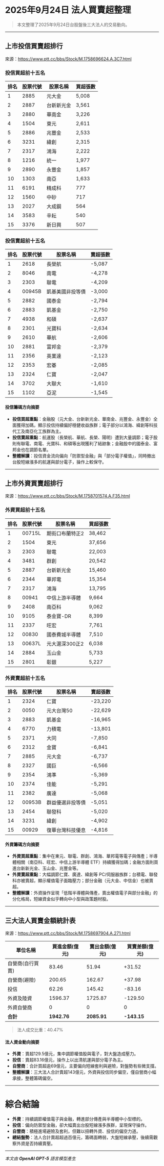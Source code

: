 # 2025年9月24日 法人買賣超整理

> 本文整理了2025年9月24日台股盤後三大法人的交易動向。

---

## 上市投信買賣超排行
來源：<https://www.ptt.cc/bbs/Stock/M.1758696624.A.3C7.html>

### 投信買超前十五名
| 排名 | 股票代號 | 股票名稱   | 買超張數 |
|------|----------|------------|----------|
| 1    | 2885     | 元大金     | 5,008    |
| 2    | 2887     | 台新新光金     | 3,561    |
| 3    | 2880     | 華南金     | 3,226    |
| 4    | 1504     | 東元       | 2,611    |
| 5    | 2886     | 兆豐金     | 2,533    |
| 6    | 3231     | 緯創       | 2,315    |
| 7    | 2317     | 鴻海       | 2,222    |
| 8    | 1216     | 統一       | 1,977    |
| 9    | 2890     | 永豐金     | 1,857    |
| 10   | 1303     | 南亞       | 1,633    |
| 11   | 6191     | 精成科     | 777      |
| 12   | 1560     | 中砂       | 717      |
| 13   | 2027     | 大成鋼     | 564      |
| 14   | 3583     | 辛耘       | 540      |
| 15   | 3376     | 新日興     | 507      |

### 投信賣超前十五名
| 排名 | 股票代號 | 股票名稱   | 賣超張數 |
|------|----------|------------|----------|
| 1    | 2618     | 長榮航     | -5,087   |
| 2    | 8046     | 南電       | -4,278   |
| 3    | 2303     | 聯電       | -4,209   |
| 4    | 00945B   | 凱基美國非投等債   | -3,000   |
| 5    | 2882     | 國泰金     | -2,794   |
| 6    | 2883     | 凱基金     | -2,750   |
| 7    | 4938     | 和碩       | -2,637   |
| 8    | 2301     | 光寶科     | -2,634   |
| 9    | 2610     | 華航       | -2,606   |
| 10   | 2881     | 富邦金     | -2,379   |
| 11   | 2356     | 英業達     | -2,123   |
| 12   | 2353     | 宏碁       | -2,085   |
| 13   | 2324     | 仁寶       | -2,047   |
| 14   | 3702     | 大聯大     | -1,610   |
| 15   | 1102     | 亞泥       | -1,545   |

#### 投信籌碼方向摘要
- **投信買超重點**：金融股（元大金、台新新光金、華南金、兆豐金、永豐金）全面獲得加碼，顯示投信持續偏好穩健收益族群；電子部分以鴻海、緯創等科技代工及南亞化工族群為主。
- **投信賣超重點**：航運股（長榮航、華航、長榮、陽明）遭到大量調節；電子股則有聯電、南電、光寶科、和碩等出現獲利了結跡象；金融股中的國泰金、富邦金也在調節名單。
- **整體解讀**：投信資金流向偏向「防禦型金融」與「部分電子權值」，同時撤出台股短線漲多的航運與部分電子，操作上較保守。

---

## 上市外資買賣超排行
來源：<https://www.ptt.cc/bbs/Stock/M.1758701574.A.F35.html>

### 外資買超前十五名
| 排名 | 股票代號 | 股票名稱       | 買超張數 |
|------|----------|----------------|----------|
| 1    | 00715L   | 期街口布蘭特正2  | 38,462   |
| 2    | 1504     | 東元           | 37,656   |
| 3    | 2303     | 聯電           | 22,003   |
| 4    | 3481     | 群創           | 20,542   |
| 5    | 2887     | 台新新光金         | 15,460   |
| 6    | 2344     | 華邦電         | 15,354   |
| 7    | 2317     | 鴻海           | 13,795   |
| 8    | 00941    | 中信上游半導體 | 9,664    |
| 9    | 2408     | 南亞科         | 9,062    |
| 10   | 9105     | 泰金寶-DR      | 8,399    |
| 11   | 2337     | 旺宏           | 7,761    |
| 12   | 00830    | 國泰費城半導體 | 7,510    |
| 13   | 00637L   | 元大滬深300正2  | 6,038    |
| 14   | 2884     | 玉山金         | 5,733    |
| 15   | 2801     | 彰銀           | 5,227    |

### 外資賣超前十五名
| 排名 | 股票代號 | 股票名稱   | 賣超張數 |
|------|----------|------------|----------|
| 1    | 2324     | 仁寶       | -23,220  |
| 2    | 0050     | 元大台灣50   | -22,629  |
| 3    | 2883     | 凱基金     | -16,965  |
| 4    | 6770     | 力積電     | -13,801  |
| 5    | 2371     | 大同       | -7,850   |
| 6    | 2312     | 金寶       | -6,841   |
| 7    | 2885     | 元大金     | -6,737   |
| 8    | 2327     | 國巨       | -6,566   |
| 9    | 2354     | 鴻準       | -5,369   |
| 10   | 2374     | 佳能       | -5,291   |
| 11   | 2382     | 廣達       | -5,068   |
| 12   | 00953B   | 群益優選非投等債 | -5,051 |
| 13   | 2454     | 聯發科     | -5,020   |
| 14   | 3231     | 緯創       | -4,902   |
| 15   | 00929    | 復華台灣科技優息  | -4,816   |

#### 外資籌碼方向摘要
- **外資買超重點**：集中在東元、聯電、群創、鴻海、華邦電等電子與傳產；半導體相關（南亞科、旺宏、中信上游半導體 ETF）持續獲得加碼；金融方面則買進台新新光金、玉山金、兆豐金等。
- **外資賣超重點**：大幅調節仁寶、廣達、緯創等 PC/伺服器族群；台積電、聯發科亦被賣超，顯示權值電子面臨壓力；部分金融（元大金、中信金）也被賣超。
- **整體解讀**：外資操作呈現「低階半導體與傳產，賣出權值電子與部分金融」的分化格局，短線資金似乎轉向中小型與政策題材股。

---

## 三大法人買賣金額統計表
來源：<https://www.ptt.cc/bbs/Stock/M.1758697904.A.271.html>

| 單位名稱           | 買進金額(億元) | 賣出金額(億元) | 買賣差額(億元) |
|--------------------|----------------|----------------|----------------|
| 自營商(自行買賣)   | 83.46          | 51.94          | +31.52         |
| 自營商(避險)       | 200.65         | 162.67         | +37.98         |
| 投信               | 62.26          | 145.42         | -83.16         |
| 外資及陸資         | 1596.37        | 1725.87        | -129.50        |
| 外資自營商         | 0              | 0              | 0              |
| **合計**           | **1942.76**    | **2085.91**    | **-143.15**    |

> 法人成交比重：40.47%

#### 法人資金動向摘要
- **外資**：賣超129.5億元，集中調節權值股與電子，對大盤造成壓力。
- **投信**：賣超83.16億元，操作上以出清航運與部分電子為主。
- **自營商**：合計買超逾69億元，主要偏向短線套利與避險，對盤勢有些微支撐。
- **整體解讀**：三大法人合計賣超143億元，外資與投信同步偏空，僅自營商小幅承接，整體籌碼偏空。

---

# 綜合結論
- **外資**：持續調節權值電子與金融，轉進部分傳產與半導體中小型標的。
- **投信**：偏向防禦型金融，卻大幅賣出台股短線漲多族群，呈現保守操作。
- **自營商**：積極進場避險及套利，但難以扭轉外資、投信的偏空力道。
- **總結盤勢**：法人合計賣超超過百億元，籌碼面轉弱，大盤短線承壓，後續需觀察外資是否持續賣壓。

---

*本文由 **OpenAI GPT-5** 語言模型產生*
